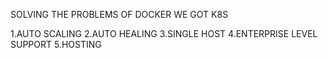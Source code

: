 SOLVING THE PROBLEMS OF DOCKER WE GOT K8S


1.AUTO SCALING
2.AUTO HEALING
3.SINGLE HOST
4.ENTERPRISE LEVEL SUPPORT
5.HOSTING

